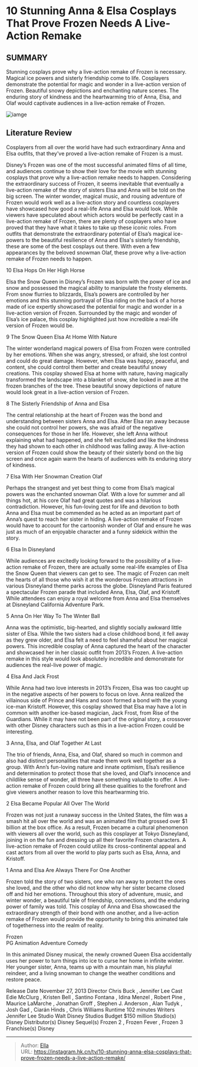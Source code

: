 # 10 Stunning Anna &amp; Elsa Cosplays That Prove Frozen Needs A Live-Action Remake


## SUMMARY 


 Stunning cosplays prove why a live-action remake of Frozen is necessary. Magical ice powers and sisterly friendship come to life. 
 Cosplayers demonstrate the potential for magic and wonder in a live-action version of Frozen. Beautiful snowy depictions and enchanting nature scenes. 
 The enduring story of kindness and the heartwarming trio of Anna, Elsa, and Olaf would captivate audiences in a live-action remake of Frozen. 

![iamge](https://static1.srcdn.com/wordpress/wp-content/uploads/2023/10/olaf-elsa-and-anna-in-disney-s-frozen.jpg)

## Literature Review

Cosplayers from all over the world have had such extraordinary Anna and Elsa outfits, that they&#39;ve proved a live-action remake of Frozen is a must.




Disney’s Frozen was one of the most successful animated films of all time, and audiences continue to show their love for the movie with stunning cosplays that prove why a live-action remake needs to happen. Considering the extraordinary success of Frozen, it seems inevitable that eventually a live-action remake of the story of sisters Elsa and Anna will be told on the big screen. The winter wonder, magical music, and rousing adventure of Frozen would work well as a live-action story and countless cosplayers have showcased how good a real-life Anna and Elsa would look.
While viewers have speculated about which actors would be perfectly cast in a live-action remake of Frozen, there are plenty of cosplayers who have proved that they have what it takes to take up these iconic roles. From outfits that demonstrate the extraordinary potential of Elsa’s magical ice-powers to the beautiful resilience of Anna and Elsa&#39;s sisterly friendship, these are some of the best cosplays out there. With even a few appearances by the beloved snowman Olaf, these prove why a live-action remake of Frozen needs to happen.









 








 10  Elsa Hops On Her High Horse 


Elsa the Snow Queen in Disney’s Frozen was born with the power of ice and snow and possessed the magical ability to manipulate the frosty elements. From snow flurries to blizzards, Elsa’s powers are controlled by her emotions and this stunning portrayal of Elsa riding on the back of a horse made of ice expertly showcased the potential for magic and wonder in a live-action version of Frozen. Surrounded by the magic and wonder of Elsa’s ice palace, this cosplay highlighted just how incredible a real-life version of Frozen would be.





 9  The Snow Queen Elsa At Home With Nature 


The winter wonderland magical powers of Elsa from Frozen were controlled by her emotions. When she was angry, stressed, or afraid, she lost control and could do great damage. However, when Elsa was happy, peaceful, and content, she could control them better and create beautiful snowy creations. This cosplay showed Elsa at home with nature, having magically transformed the landscape into a blanket of snow, she looked in awe at the frozen branches of the tree. These beautiful snowy depictions of nature would look great in a live-action version of Frozen.





 8  The Sisterly Friendship of Anna and Elsa 


The central relationship at the heart of Frozen was the bond and understanding between sisters Anna and Elsa. After Elsa ran away because she could not control her powers, she was afraid of the negative consequences for those in her life. However, she left Anna without explaining what had happened, and she felt excluded and like the kindness they had shown to each other in childhood was falling away. A live-action version of Frozen could show the beauty of their sisterly bond on the big screen and once again warm the hearts of audiences with its enduring story of kindness.





 7  Elsa With Her Snowman Creation Olaf 


Perhaps the strangest and yet best thing to come from Elsa’s magical powers was the enchanted snowman Olaf. With a love for summer and all things hot, at his core Olaf had great quotes and was a hilarious contradiction. However, his fun-loving zest for life and devotion to both Anna and Elsa must be commended as he acted as an important part of Anna’s quest to reach her sister in hiding. A live-action remake of Frozen would have to account for the cartoonish wonder of Olaf and ensure he was just as much of an enjoyable character and a funny sidekick within the story.





 6  Elsa In Disneyland 


While audiences are excitedly looking forward to the possibility of a live-action remake of Frozen, there are actually some real-life examples of Elsa the Snow Queen that viewers can get to see. The magic of Frozen can melt the hearts of all those who wish it at the wonderous Frozen attractions in various Disneyland theme parks across the globe. Disneyland Paris featured a spectacular Frozen parade that included Anna, Elsa, Olaf, and Kristoff. While attendees can enjoy a royal welcome from Anna and Elsa themselves at Disneyland California Adventure Park.





 5  Anna On Her Way To The Winter Ball 


Anna was the optimistic, big-hearted, and slightly socially awkward little sister of Elsa. While the two sisters had a close childhood bond, it fell away as they grew older, and Elsa felt a need to feel shameful about her magical powers. This incredible cosplay of Anna captured the heart of the character and showcased her in her classic outfit from 2013’s Frozen. A live-action remake in this style would look absolutely incredible and demonstrate for audiences the real-live power of magic.





 4  Elsa And Jack Frost 


While Anna had two love interests in 2013’s Frozen, Elsa was too caught up in the negative aspects of her powers to focus on love. Anna realized the villainous side of Prince and Hans and soon formed a bond with the young ice-man Kristoff. However, this cosplay showed that Elsa may have a lot in common with another ice-based magician, Jack Frost, from Rise of the Guardians. While it may have not been part of the original story, a crossover with other Disney characters such as this in a live-action Frozen could be interesting.





 3  Anna, Elsa, and Olaf Together At Last 


The trio of friends, Anna, Elsa, and Olaf, shared so much in common and also had distinct personalities that made them work well together as a group. With Ann’s fun-loving nature and innate optimism, Elsa’s resilience and determination to protect those that she loved, and Olaf’s innocence and childlike sense of wonder, all three have something valuable to offer. A live-action remake of Frozen could bring all these qualities to the forefront and give viewers another reason to love this heartwarming trio.





 2  Elsa Became Popular All Over The World 


Frozen was not just a runaway success in the United States, the film was a smash hit all over the world and was an animated film that grossed over $1 billion at the box office. As a result, Frozen became a cultural phenomenon with viewers all over the world, such as this cosplayer at Tokyo Disneyland, joining in on the fun and dressing up all their favorite Frozen characters. A live-action remake of Frozen could utilize its cross-continental appeal and cast actors from all over the world to play parts such as Elsa, Anna, and Kristoff.





 1  Anna and Elsa Are Always There For One Another 


Frozen told the story of two sisters, one who ran away to protect the ones she loved, and the other who did not know why her sister became closed off and hid her emotions. Throughout this story of adventure, music, and winter wonder, a beautiful tale of friendship, connections, and the enduring power of family was told. This cosplay of Anna and Elsa showcased the extraordinary strength of their bond with one another, and a live-action remake of Frozen would provide the opportunity to bring this animated tale of togetherness into the realm of reality.
        


  Frozen  
PG
Animation
Adventure
Comedy

In this animated Disney musical, the newly crowned Queen Elsa accidentally uses her power to turn things into ice to curse her home in infinite winter. Her younger sister, Anna, teams up with a mountain man, his playful reindeer, and a living snowman to change the weather conditions and restore peace.

  Release Date    November 27, 2013     Director    Chris Buck , Jennifer Lee     Cast    Edie McClurg , Kristen Bell , Santino Fontana , Idina Menzel , Robert Pine , Maurice LaMarche , Jonathan Groff , Stephen J. Anderson , Alan Tudyk , Josh Gad , Ciarán Hinds , Chris Williams     Runtime    102 minutes     Writers    Jennifer Lee     Studio    Walt Disney Studios     Budget    $150 million     Studio(s)    Disney     Distributor(s)    Disney     Sequel(s)    Frozen 2 , Frozen Fever , Frozen 3     Franchise(s)    Disney    



---

> Author: [Ella](https://instagram.hk.cn/)  
> URL: https://instagram.hk.cn/tv/10-stunning-anna-elsa-cosplays-that-prove-frozen-needs-a-live-action-remake/  

